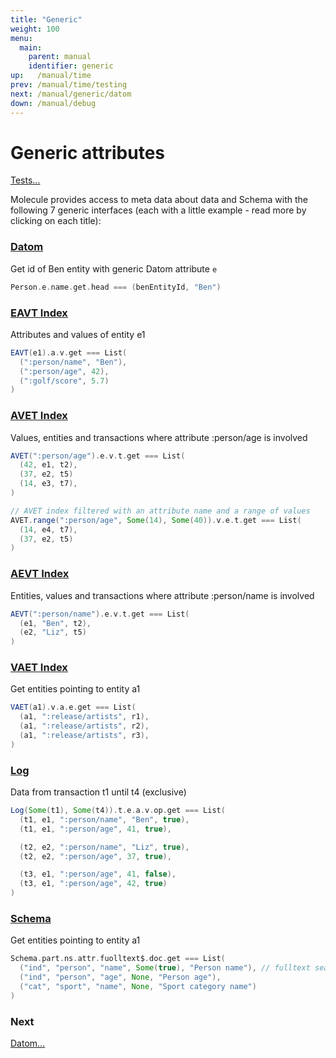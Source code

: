 ```yaml
---
title: "Generic"
weight: 100
menu:
  main:
    parent: manual
    identifier: generic
up:   /manual/time
prev: /manual/time/testing
next: /manual/generic/datom
down: /manual/debug
---
```


# Generic attributes

[Tests...](https://github.com/scalamolecule/molecule/tree/master/coretests/src/test/scala/molecule/coretests/generic)

Molecule provides access to meta data about data and Schema with the following 7 generic interfaces (each with a little example - 
read more by clicking on each title):


### [Datom](datom)

Get id of Ben entity with generic Datom attribute `e`
```scala
Person.e.name.get.head === (benEntityId, "Ben")
```

### [EAVT Index](indexes)

Attributes and values of entity e1
```scala
EAVT(e1).a.v.get === List(
  (":person/name", "Ben"),
  (":person/age", 42),
  (":golf/score", 5.7)
)
``` 

### [AVET Index](indexes)

Values, entities and transactions where attribute :person/age is involved
```scala
AVET(":person/age").e.v.t.get === List(
  (42, e1, t2),
  (37, e2, t5)
  (14, e3, t7),
)

// AVET index filtered with an attribute name and a range of values
AVET.range(":person/age", Some(14), Some(40)).v.e.t.get === List(
  (14, e4, t7),
  (37, e2, t5)
)
``` 

### [AEVT Index](indexes)

Entities, values and transactions where attribute :person/name is involved 
```scala
AEVT(":person/name").e.v.t.get === List(
  (e1, "Ben", t2),
  (e2, "Liz", t5)
)
``` 

### [VAET Index](indexes)

Get entities pointing to entity a1
```scala
VAET(a1).v.a.e.get === List(
  (a1, ":release/artists", r1),
  (a1, ":release/artists", r2),
  (a1, ":release/artists", r3),
)
``` 

### [Log](log)

Data from transaction t1 until t4 (exclusive)
```scala
Log(Some(t1), Some(t4)).t.e.a.v.op.get === List(
  (t1, e1, ":person/name", "Ben", true),
  (t1, e1, ":person/age", 41, true),

  (t2, e2, ":person/name", "Liz", true),
  (t2, e2, ":person/age", 37, true),

  (t3, e1, ":person/age", 41, false),
  (t3, e1, ":person/age", 42, true)
)
``` 

### [Schema](schema)

Get entities pointing to entity a1 
```scala
Schema.part.ns.attr.fuolltext$.doc.get === List(
  ("ind", "person", "name", Some(true), "Person name"), // fulltext search enabled
  ("ind", "person", "age", None, "Person age"),
  ("cat", "sport", "name", None, "Sport category name")
)
``` 


### Next

[Datom...](/manual/generic/datom)